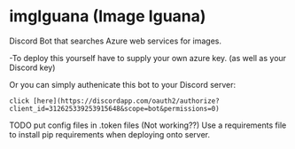# imgIguana (Image Iguana)
Discord Bot that searches Azure web services for images.


-To deploy this yourself have to supply your own azure key.
(as well as your Discord key)

Or you can simply authenicate this bot to your Discord server:

```click [here](https://discordapp.com/oauth2/authorize?client_id=312625339253915648&scope=bot&permissions=0)```

TODO put config files in .token files (Not working??)
Use a requirements file to install pip requirements when deploying onto server.
